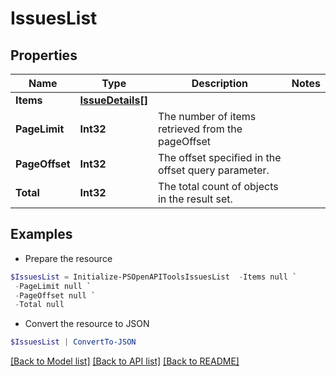 # IssuesList
## Properties

Name | Type | Description | Notes
------------ | ------------- | ------------- | -------------
**Items** | [**IssueDetails[]**](IssueDetails.md) |  | 
**PageLimit** | **Int32** | The number of items retrieved from the pageOffset | 
**PageOffset** | **Int32** | The offset specified in the offset query parameter. | 
**Total** | **Int32** | The total count of objects in the result set. | 

## Examples

- Prepare the resource
```powershell
$IssuesList = Initialize-PSOpenAPIToolsIssuesList  -Items null `
 -PageLimit null `
 -PageOffset null `
 -Total null
```

- Convert the resource to JSON
```powershell
$IssuesList | ConvertTo-JSON
```

[[Back to Model list]](../README.md#documentation-for-models) [[Back to API list]](../README.md#documentation-for-api-endpoints) [[Back to README]](../README.md)

